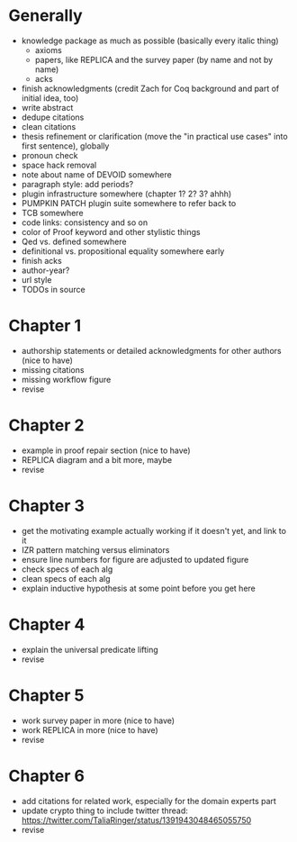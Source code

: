

# Generally

- knowledge package as much as possible (basically every italic thing)
  + axioms
  + papers, like REPLICA and the survey paper (by name and not by name)
  + acks
- finish acknowledgments (credit Zach for Coq background and part of initial idea, too)
- write abstract
- dedupe citations
- clean citations
- thesis refinement or clarification (move the "in practical use cases" into first sentence), globally
- pronoun check
- space hack removal
- note about name of DEVOID somewhere
- paragraph style: add periods?
- plugin infrastructure somewhere (chapter 1? 2? 3? ahhh)
- PUMPKIN PATCH plugin suite somewhere to refer back to
- TCB somewhere
- code links: consistency and so on
- color of Proof keyword and other stylistic things
- Qed vs. defined somewhere
- definitional vs. propositional equality somewhere early
- finish acks
- author-year?
- url style
- TODOs in source

# Chapter 1

- authorship statements or detailed acknowledgments for other authors (nice to have)
- missing citations
- missing workflow figure
- revise

# Chapter 2

- example in proof repair section (nice to have)
- REPLICA diagram and a bit more, maybe
- revise

# Chapter 3

- get the motivating example actually working if it doesn't yet, and link to it
- IZR pattern matching versus eliminators
- ensure line numbers for figure are adjusted to updated figure
- check specs of each alg
- clean specs of each alg
- explain inductive hypothesis at some point before you get here

# Chapter 4

- explain the universal predicate lifting
- revise

# Chapter 5

- work survey paper in more (nice to have)
- work REPLICA in more (nice to have)
- revise

# Chapter 6

- add citations for related work, especially for the domain experts part
- update crypto thing to include twitter thread: https://twitter.com/TaliaRinger/status/1391943048465055750
- revise
